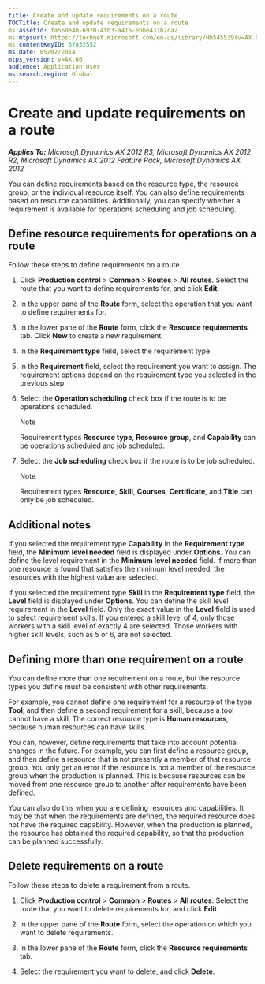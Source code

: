```yaml
---
title: Create and update requirements on a route
TOCTitle: Create and update requirements on a route
ms:assetid: fa560e4b-6970-4fb3-a415-ebbe431b2ca2
ms:mtpsurl: https://technet.microsoft.com/en-us/library/Hh545539(v=AX.60)
ms:contentKeyID: 37832552
ms.date: 05/02/2014
mtps_version: v=AX.60
audience: Application User
ms.search.region: Global
---
```


# Create and update requirements on a route 


_**Applies To:** Microsoft Dynamics AX 2012 R3, Microsoft Dynamics AX 2012 R2, Microsoft Dynamics AX 2012 Feature Pack, Microsoft Dynamics AX 2012_

You can define requirements based on the resource type, the resource group, or the individual resource itself. You can also define requirements based on resource capabilities. Additionally, you can specify whether a requirement is available for operations scheduling and job scheduling.

## Define resource requirements for operations on a route

Follow these steps to define requirements on a route.

1.  Click **Production control** \> **Common** \> **Routes** \> **All routes**. Select the route that you want to define requirements for, and click **Edit**.

2.  In the upper pane of the **Route** form, select the operation that you want to define requirements for.

3.  In the lower pane of the **Route** form, click the **Resource requirements** tab. Click **New** to create a new requirement.

4.  In the **Requirement type** field, select the requirement type.

5.  In the **Requirement** field, select the requirement you want to assign. The requirement options depend on the requirement type you selected in the previous step.

6.  Select the **Operation scheduling** check box if the route is to be operations scheduled.
    

    > [!NOTE]
    > <P>Requirement types <STRONG>Resource type</STRONG>, <STRONG>Resource group</STRONG>, and <STRONG>Capability</STRONG> can be operations scheduled and job scheduled.</P>



7.  Select the **Job scheduling** check box if the route is to be job scheduled.
    

    > [!NOTE]
    > <P>Requirement types <STRONG>Resource</STRONG>, <STRONG>Skill</STRONG>, <STRONG>Courses</STRONG>, <STRONG>Certificate</STRONG>, and <STRONG>Title</STRONG> can only be job scheduled.</P>



## Additional notes

If you selected the requirement type **Capability** in the **Requirement type** field, the **Minimum level needed** field is displayed under **Options**. You can define the level requirement in the **Minimum level needed** field. If more than one resource is found that satisfies the minimum level needed, the resources with the highest value are selected.

If you selected the requirement type **Skill** in the **Requirement type** field, the **Level** field is displayed under **Options**. You can define the skill level requirement in the **Level** field. Only the exact value in the **Level** field is used to select requirement skills. If you entered a skill level of 4, only those workers with a skill level of exactly 4 are selected. Those workers with higher skill levels, such as 5 or 6, are not selected.

## Defining more than one requirement on a route

You can define more than one requirement on a route, but the resource types you define must be consistent with other requirements.

For example, you cannot define one requirement for a resource of the type **Tool**, and then define a second requirement for a skill, because a tool cannot have a skill. The correct resource type is **Human resources**, because human resources can have skills.

You can, however, define requirements that take into account potential changes in the future. For example, you can first define a resource group, and then define a resource that is not presently a member of that resource group. You only get an error if the resource is not a member of the resource group when the production is planned. This is because resources can be moved from one resource group to another after requirements have been defined.

You can also do this when you are defining resources and capabilities. It may be that when the requirements are defined, the required resource does not have the required capability. However, when the production is planned, the resource has obtained the required capability, so that the production can be planned successfully.

## Delete requirements on a route

Follow these steps to delete a requirement from a route.

1.  Click **Production control** \> **Common** \> **Routes** \> **All routes**. Select the route that you want to delete requirements for, and click **Edit**.

2.  In the upper pane of the **Route** form, select the operation on which you want to delete requirements.

3.  In the lower pane of the **Route** form, click the **Resource requirements** tab.

4.  Select the requirement you want to delete, and click **Delete**.

  


